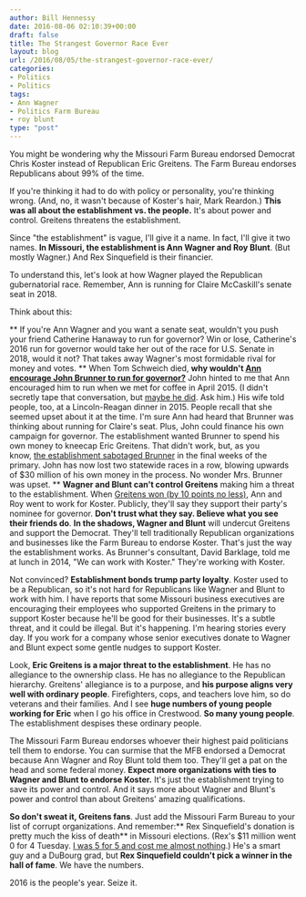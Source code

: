 ```yaml
---
author: Bill Hennessy
date: 2016-08-06 02:10:39+00:00
draft: false
title: The Strangest Governor Race Ever
layout: blog
url: /2016/08/05/the-strangest-governor-race-ever/
categories:
- Politics
- Politics
tags:
- Ann Wagner
- Politics Farm Bureau
- roy blunt
type: "post"
---
```


You might be wondering why the Missouri Farm Bureau endorsed Democrat Chris Koster instead of Republican Eric Greitens. The Farm Bureau endorses Republicans about 99% of the time.

If you're thinking it had to do with policy or personality, you're thinking wrong. (And, no, it wasn't because of Koster's hair, Mark Reardon.) **This was all about the establishment vs. the people.** It's about power and control. Greitens threatens the establishment.

Since "the establishment" is vague, I'll give it a name. In fact, I'll give it two names. **In Missouri, the establishment is Ann Wagner and Roy Blunt**. (But mostly Wagner.) And Rex Sinquefield is their financier.

To understand this, let's look at how Wagner played the Republican gubernatorial race. Remember, Ann is running for Claire McCaskill's senate seat in 2018.

Think about this:




** If you're Ann Wagner and you want a senate seat, wouldn't you push your friend Catherine Hanaway to run for governor? Win or lose, Catherine's 2016 run for governor would take her out of the race for U.S. Senate in 2018, would it not? That takes away Wagner's most formidable rival for money and votes.
** When Tom Schweich died, **why wouldn't [Ann encourage John Brunner to run for governor?](https://hennessysview.com/2015/07/18/can-john-brunners-consultant-do-his-duty/)** John hinted to me that Ann encouraged him to run when we met for coffee in April 2015. (I didn't secretly tape that conversation, but [maybe he did](https://hennessysview.com/2015/11/24/john-the-weasel-brunner/). Ask him.) His wife told people, too, at a Lincoln-Reagan dinner in 2015. People recall that she seemed upset about it at the time. I'm sure Ann had heard that Brunner was thinking about running for Claire's seat. Plus, John could finance his own campaign for governor. The establishment wanted Brunner to spend his own money to kneecap Eric Greitens. That didn't work, but, as you know, [the establishment sabotaged Brunner](https://hennessysview.com/2016/07/29/why-did-paul-holzer-out-john-brunner-part-iii/) in the final weeks of the primary. John has now lost two statewide races in a row, blowing upwards of $30 million of his own money in the process. No wonder Mrs. Brunner was upset.
** **Wagner and Blunt can't control Greitens** making him a threat to the establishment. When [Greitens won (by 10 points no less)](https://hennessysview.com/2016/08/03/greitenss-win-was-just-a-moment-in-time-but-a-big-moment/), Ann and Roy went to work for Koster. Publicly, they'll say they support their party's nominee for governor. **Don't trust what they say. Believe what you see their friends do**. **In the shadows, Wagner and Blunt** will undercut Greitens and support the Democrat. They'll tell traditionally Republican organizations and businesses like the Farm Bureau to endorse Koster. That's just the way the establishment works. As Brunner's consultant, David Barklage, told me at lunch in 2014, "We can work with Koster." They're working with Koster.


Not convinced? **Establishment bonds trump party loyalty**. Koster used to be a Republican, so it's not hard for Republicans like Wagner and Blunt to work with him. I have reports that some Missouri business executives are encouraging their employees who supported Greitens in the primary to support Koster because he'll be good for their businesses. It's a subtle threat, and it could be illegal. But it's happening. I'm hearing stories every day. If you work for a company whose senior executives donate to Wagner and Blunt expect some gentle nudges to support Koster.

Look, **Eric Greitens is a major threat to the establishment**. He has no allegiance to the ownership class. He has no allegiance to the Republican hierarchy. Greitens' allegiance is to a purpose, and **his purpose aligns very well with ordinary people**. Firefighters, cops, and teachers love him, so do veterans and their families. And I see **huge numbers of young people working for Eric** when I go his office in Crestwood. **So many young people**. The establishment despises these ordinary people.

The Missouri Farm Bureau endorses whoever their highest paid politicians tell them to endorse. You can surmise that the MFB endorsed a Democrat because Ann Wagner and Roy Blunt told them too. They'll get a pat on the head and some federal money. **Expect more organizations with ties to Wagner and Blunt to endorse Koster.** It's just the establishment trying to save its power and control. And it says more about Wagner and Blunt's power and control than about Greitens' amazing qualifications.

**So don't sweat it, Greitens fans**. Just add the Missouri Farm Bureau to your list of corrupt organizations. And remember:** Rex Sinquefield's donation is pretty much the kiss of death** in Missouri elections. (Rex's $11 million went 0 for 4 Tuesday. [I was 5 for 5 and cost me almost nothing](https://hennessysview.com/2016/07/30/2016-republican-primary-key-races/).) He's a smart guy and a DuBourg grad, but **Rex Sinquefield couldn't pick a winner in the hall of fame**. We have the numbers.

2016 is the people's year. Seize it.


